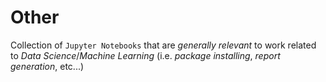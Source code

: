 # Other
Collection of `Jupyter Notebooks` that are *generally relevant* to work related to *Data Science*/*Machine Learning* (i.e. *package installing*, *report generation*, etc...)